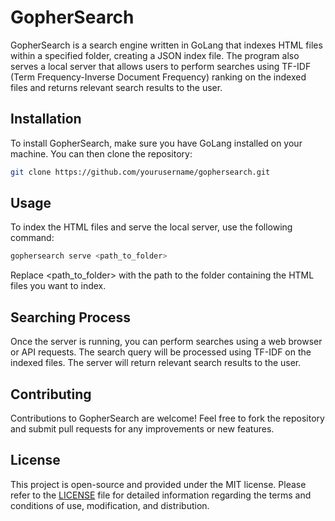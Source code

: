 # GopherSearch

GopherSearch is a search engine written in GoLang that indexes HTML files within a specified folder, creating a JSON index file. The program also serves a local server that allows users to perform searches using TF-IDF (Term Frequency-Inverse Document Frequency) ranking on the indexed files and returns relevant search results to the user.

## Installation

To install GopherSearch, make sure you have GoLang installed on your machine. You can then clone the repository:

```bash
git clone https://github.com/yourusername/gophersearch.git
```

## Usage

To index the HTML files and serve the local server, use the following command:

```bash
gophersearch serve <path_to_folder>
```

Replace <path_to_folder> with the path to the folder containing the HTML files you want to index.

## Searching Process

Once the server is running, you can perform searches using a web browser or API requests. The search query will be processed using TF-IDF on the indexed files. The server will return relevant search results to the user.

## Contributing

Contributions to GopherSearch are welcome! Feel free to fork the repository and submit pull requests for any improvements or new features.

## License

This project is open-source and provided under the MIT license. Please refer to the [LICENSE](./LICENSE) file for detailed information regarding the terms and conditions of use, modification, and distribution.
